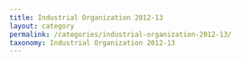 ```yaml
---
title: Industrial Organization 2012-13
layout: category
permalink: /categories/industrial-organization-2012-13/
taxonomy: Industrial Organization 2012-13
---
```

